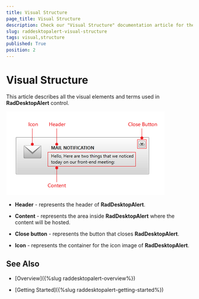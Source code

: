 ```yaml
---
title: Visual Structure
page_title: Visual Structure
description: Check our "Visual Structure" documentation article for the RadDesktopAlert WPF control.
slug: raddesktopalert-visual-structure
tags: visual,structure
published: True
position: 2
---
```


# Visual Structure

This article describes all the visual elements and terms used in __RadDesktopAlert__ control. 

![Rad Desktop Alert Visual Structure 01](images/RadDesktopAlert_VisualStructure.png)

* __Header__ - represents the header of __RadDesktopAlert__.

* __Content__ - represents the area inside __RadDesktopAlert__ where the content will be hosted.

* __Close button__ - represents the button that closes __RadDesktopAlert__.

* __Icon__ - represents the container for the icon image of __RadDesktopAlert__.

## See Also

 * [Overview]({%slug raddesktopalert-overview%})

 * [Getting Started]({%slug raddesktopalert-getting-started%})